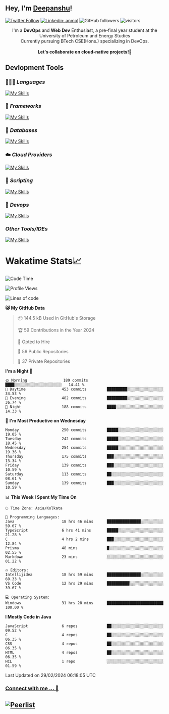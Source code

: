 ## Hey, I'm [Deepanshu](https://bio.link/deepanshgk)!

[![Twitter Follow](https://img.shields.io/twitter/follow/deepanshuurawat?label=Follow)](https://twitter.com/intent/follow?screen_name=deepanshuurawat)
[![Linkedin: anmol](https://img.shields.io/badge/-deepanshu-blue?style=flat-square&logo=Linkedin&logoColor=white&link=https://www.linkedin.com/in/deepanshu-rawat6/)](https://www.linkedin.com/in/deepanshu-rawat6/)
![GitHub followers](https://img.shields.io/github/followers/deepanshu-rawat6?label=Follow&style=social)
![visitors](https://visitor-badge.laobi.icu/badge?page_id=deepanshu-rawat6.deepanshu-rawat6)


<div align="center">
I'm a <b>DevOps</b> and <b>Web Dev</b> Enthusiast, a pre-final year student at the University of Petroleum and Energy Studies <br> Currently pursuing BTech CSE(Hons.) specializing in DevOps.
</div>

<br>

<div align="center">
 <b>Let's collaborate on cloud-native projects!🚀</b>
</div>

## **Devlopment Tools**

### 🧑🏻‍💻 *Languages*
[![My Skills](https://skillicons.dev/icons?i=go,java,py,js,ts,html,css&theme=dark)](https://skillicons.dev)

### 🔎 *Frameworks*
[![My Skills](https://skillicons.dev/icons?i=nodejs,express&theme=dark)](https://skillicons.dev)

### 🛅 *Databases*
[![My Skills](https://skillicons.dev/icons?i=mysql,mongodb,postgres,prisma&theme=dark)](https://skillicons.dev)

### ☁️ *Cloud Providers*
[![My Skills](https://skillicons.dev/icons?i=aws,netlify&theme=dark)](https://skillicons.dev)

### 📜 *Scripting*
[![My Skills](https://skillicons.dev/icons?i=bash&theme=dark)](https://skillicons.dev)

### 👀 *Devops*
[![My Skills](https://skillicons.dev/icons?i=docker,kubernetes,githubactions,jenkins,grafana,prometheus&theme=dark)](https://skillicons.dev)

### *Other Tools/IDEs*
[![My Skills](https://skillicons.dev/icons?i=git,github,vscode,idea,maven&theme=dark)](https://skillicons.dev)

# Wakatime Stats📈

<!--START_SECTION:waka-->
![Code Time](http://img.shields.io/badge/Code%20Time-209%20hrs%2013%20mins-blue)

![Profile Views](http://img.shields.io/badge/Profile%20Views-0-blue)

![Lines of code](https://img.shields.io/badge/From%20Hello%20World%20I%27ve%20Written-597.6%20thousand%20lines%20of%20code-blue)

**🐱 My GitHub Data** 

> 📦 144.5 kB Used in GitHub's Storage 
 > 
> 🏆 59 Contributions in the Year 2024
 > 
> 💼 Opted to Hire
 > 
> 📜 56 Public Repositories 
 > 
> 🔑 37 Private Repositories 
 > 
**I'm a Night 🦉** 

```text
🌞 Morning                189 commits         ████░░░░░░░░░░░░░░░░░░░░░   14.41 % 
🌆 Daytime                453 commits         █████████░░░░░░░░░░░░░░░░   34.53 % 
🌃 Evening                482 commits         █████████░░░░░░░░░░░░░░░░   36.74 % 
🌙 Night                  188 commits         ████░░░░░░░░░░░░░░░░░░░░░   14.33 % 
```
📅 **I'm Most Productive on Wednesday** 

```text
Monday                   250 commits         █████░░░░░░░░░░░░░░░░░░░░   19.05 % 
Tuesday                  242 commits         █████░░░░░░░░░░░░░░░░░░░░   18.45 % 
Wednesday                254 commits         █████░░░░░░░░░░░░░░░░░░░░   19.36 % 
Thursday                 175 commits         ███░░░░░░░░░░░░░░░░░░░░░░   13.34 % 
Friday                   139 commits         ███░░░░░░░░░░░░░░░░░░░░░░   10.59 % 
Saturday                 113 commits         ██░░░░░░░░░░░░░░░░░░░░░░░   08.61 % 
Sunday                   139 commits         ███░░░░░░░░░░░░░░░░░░░░░░   10.59 % 
```


📊 **This Week I Spent My Time On** 

```text
🕑︎ Time Zone: Asia/Kolkata

💬 Programming Languages: 
Java                     18 hrs 46 mins      ███████████████░░░░░░░░░░   59.67 % 
TypeScript               6 hrs 41 mins       █████░░░░░░░░░░░░░░░░░░░░   21.28 % 
C                        4 hrs 2 mins        ███░░░░░░░░░░░░░░░░░░░░░░   12.84 % 
Prisma                   48 mins             █░░░░░░░░░░░░░░░░░░░░░░░░   02.55 % 
Markdown                 23 mins             ░░░░░░░░░░░░░░░░░░░░░░░░░   01.22 % 

🔥 Editors: 
Intellijidea             18 hrs 59 mins      ███████████████░░░░░░░░░░   60.33 % 
VS Code                  12 hrs 29 mins      ██████████░░░░░░░░░░░░░░░   39.67 % 

💻 Operating System: 
Windows                  31 hrs 28 mins      █████████████████████████   100.00 % 
```

**I Mostly Code in Java** 

```text
JavaScript               6 repos             ██░░░░░░░░░░░░░░░░░░░░░░░   09.52 % 
C                        4 repos             ██░░░░░░░░░░░░░░░░░░░░░░░   06.35 % 
CSS                      4 repos             ██░░░░░░░░░░░░░░░░░░░░░░░   06.35 % 
HTML                     4 repos             ██░░░░░░░░░░░░░░░░░░░░░░░   06.35 % 
HCL                      1 repo              ░░░░░░░░░░░░░░░░░░░░░░░░░   01.59 % 
```




 Last Updated on 29/02/2024 06:18:05 UTC
<!--END_SECTION:waka-->



### [Connect with me ... 💬](https://bio.link/deepanshgk) 
[![Peerlist](https://github-readme-badge.peerlist.io/api/deepanshurawat6?style=social)](https://peerlist.io/deepanshurawat6) 
---

<!--- 
![Snake animation](https://github.com/deepanshu-rawat6/deepanshu-rawat6/blob/output/github-contribution-grid-snake.svg)
---
--->

<!--- 
[![@deepanshurawat6's Holopin board](https://holopin.io/api/user/board?user=deepanshurawat6)](https://holopin.io/@deepanshurawat6)
---
--->

